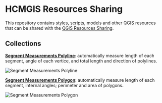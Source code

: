 # HCMGIS Resources Sharing

This repository contains styles, scripts, models and other QGIS 
resources that can be shared with the [QGIS Resources Sharing](https://qgis-contribution.github.io/QGIS-ResourceSharing/).

## Collections

[**Segment Measurements Polyline**](https://github.com/thangqd/HCMGIS-Resources/blob/main/collections/segments/style/segment_measurements_polyline.qml): automatically measure length of each segment, angle of each vertice, and total length and direction of polylines.

![Segment Measurements Polyline](collections/segments/preview/segment_measurements_polyline.png)


[**Segment Measurements Polygon**](https://github.com/thangqd/HCMGIS-Resources/blob/main/collections/segments/style/segment_measurements_polygon.png): automatically measure length of each segment, internal angles; perimeter and area of polygons.

![Segment Measurements Polygon](collections/segments/preview/segment_measurements_polygon.png)